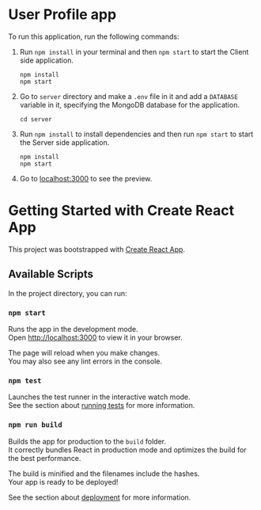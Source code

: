 # User Profile app
To run this application, run the following commands:

1. Run `npm install` in your terminal and then `npm start` to start the Client side application.
   ```
   npm install
   npm start 
   ```
2. Go to `server` directory and make a `.env` file in it and add a `DATABASE` variable in it, specifying the MongoDB database for
   the application.
   ```
   cd server
   ```
3. Run `npm install` to install dependencies and then run `npm start` to start the Server side application.
   ```
   npm install
   npm start
   ```
4. Go to [localhost:3000](http://localhost:3000) to see the preview.

# Getting Started with Create React App

This project was bootstrapped with [Create React App](https://github.com/facebook/create-react-app).

## Available Scripts

In the project directory, you can run:

### `npm start`

Runs the app in the development mode.\
Open [http://localhost:3000](http://localhost:3000) to view it in your browser.

The page will reload when you make changes.\
You may also see any lint errors in the console.

### `npm test`

Launches the test runner in the interactive watch mode.\
See the section about [running tests](https://facebook.github.io/create-react-app/docs/running-tests) for more information.

### `npm run build`

Builds the app for production to the `build` folder.\
It correctly bundles React in production mode and optimizes the build for the best performance.

The build is minified and the filenames include the hashes.\
Your app is ready to be deployed!

See the section about [deployment](https://facebook.github.io/create-react-app/docs/deployment) for more information.

